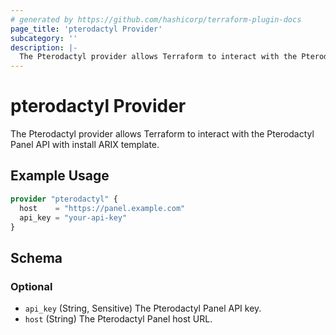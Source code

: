 ```yaml
---
# generated by https://github.com/hashicorp/terraform-plugin-docs
page_title: 'pterodactyl Provider'
subcategory: ''
description: |-
  The Pterodactyl provider allows Terraform to interact with the Pterodactyl Panel API with install ARIX template.
---
```


# pterodactyl Provider

The Pterodactyl provider allows Terraform to interact with the Pterodactyl Panel API with install ARIX template.

## Example Usage

```terraform
provider "pterodactyl" {
  host    = "https://panel.example.com"
  api_key = "your-api-key"
}
```

<!-- schema generated by tfplugindocs -->

## Schema

### Optional

- `api_key` (String, Sensitive) The Pterodactyl Panel API key.
- `host` (String) The Pterodactyl Panel host URL.
